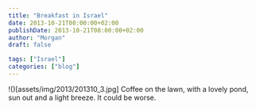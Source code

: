 ```yaml
---
title: "Breakfast in Israel"
date: 2013-10-21T08:00:00+02:00
publishDate: 2013-10-21T08:00:00+02:00
author: "Morgan"
draft: false

tags: ["Israel"]
categories: ["blog"]
---
```


!()[assets/img/2013/201310_3.jpg]
Coffee on the lawn, with a lovely pond, sun out and a light breeze. It could be worse.
